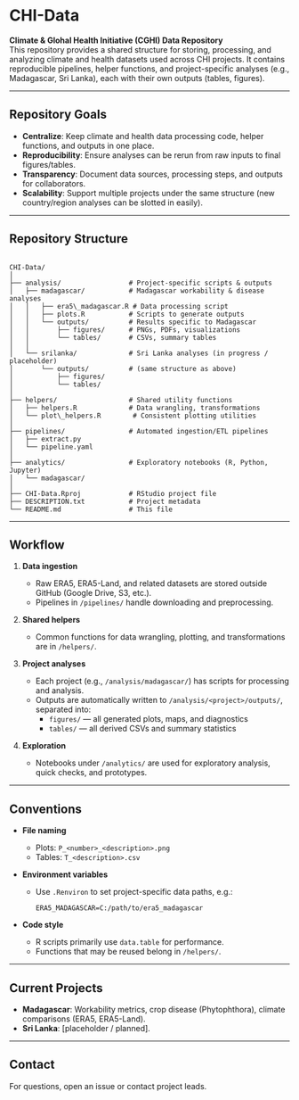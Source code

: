 # CHI-Data

**Climate & Glohal Health Initiative (CGHI) Data Repository**  
This repository provides a shared structure for storing, processing, and analyzing climate and health datasets used across CHI projects. It contains reproducible pipelines, helper functions, and project-specific analyses (e.g., Madagascar, Sri Lanka), each with their own outputs (tables, figures).

---

## Repository Goals
- **Centralize**: Keep climate and health data processing code, helper functions, and outputs in one place.
- **Reproducibility**: Ensure analyses can be rerun from raw inputs to final figures/tables.
- **Transparency**: Document data sources, processing steps, and outputs for collaborators.
- **Scalability**: Support multiple projects under the same structure (new country/region analyses can be slotted in easily).

---

## Repository Structure

```

CHI-Data/
│
├── analysis/                 # Project-specific scripts & outputs
│   ├── madagascar/           # Madagascar workability & disease analyses
│   │   ├── era5\_madagascar.R # Data processing script
│   │   ├── plots.R           # Scripts to generate outputs
│   │   └── outputs/          # Results specific to Madagascar
│   │       ├── figures/      # PNGs, PDFs, visualizations
│   │       └── tables/       # CSVs, summary tables
│   │
│   └── srilanka/             # Sri Lanka analyses (in progress / placeholder)
│       └── outputs/          # (same structure as above)
│           ├── figures/
│           └── tables/
│
├── helpers/                  # Shared utility functions
│   ├── helpers.R             # Data wrangling, transformations
│   └── plot\_helpers.R        # Consistent plotting utilities
│
├── pipelines/                # Automated ingestion/ETL pipelines
│   ├── extract.py
│   └── pipeline.yaml
│
├── analytics/                # Exploratory notebooks (R, Python, Jupyter)
│   └── madagascar/
│
├── CHI-Data.Rproj            # RStudio project file
├── DESCRIPTION.txt           # Project metadata
└── README.md                 # This file

````

---

## Workflow

1. **Data ingestion**  
   - Raw ERA5, ERA5-Land, and related datasets are stored outside GitHub (Google Drive, S3, etc.).  
   - Pipelines in `/pipelines/` handle downloading and preprocessing.  

2. **Shared helpers**  
   - Common functions for data wrangling, plotting, and transformations are in `/helpers/`.  

3. **Project analyses**  
   - Each project (e.g., `/analysis/madagascar/`) has scripts for processing and analysis.  
   - Outputs are automatically written to `/analysis/<project>/outputs/`, separated into:
     - `figures/` — all generated plots, maps, and diagnostics  
     - `tables/` — all derived CSVs and summary statistics  

4. **Exploration**  
   - Notebooks under `/analytics/` are used for exploratory analysis, quick checks, and prototypes.  

---

## Conventions

- **File naming**  
  - Plots: `P_<number>_<description>.png`  
  - Tables: `T_<description>.csv`  

- **Environment variables**  
  - Use `.Renviron` to set project-specific data paths, e.g.:  
    ```
    ERA5_MADAGASCAR=C:/path/to/era5_madagascar
    ```

- **Code style**  
  - R scripts primarily use `data.table` for performance.  
  - Functions that may be reused belong in `/helpers/`.  

---

## Current Projects
- **Madagascar**: Workability metrics, crop disease (Phytophthora), climate comparisons (ERA5, ERA5-Land).  
- **Sri Lanka**: [placeholder / planned].

---


## Contact
For questions, open an issue or contact project leads.
